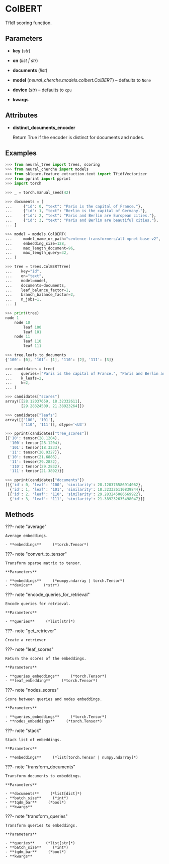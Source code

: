 # ColBERT

TfIdf scoring function.



## Parameters

- **key** (*str*)

- **on** (*list | str*)

- **documents** (*list*)

- **model** (*neural_cherche.models.colbert.ColBERT*) – defaults to `None`

- **device** (*str*) – defaults to `cpu`

- **kwargs**


## Attributes

- **distinct_documents_encoder**

    Return True if the encoder is distinct for documents and nodes.


## Examples

```python
>>> from neural_tree import trees, scoring
>>> from neural_cherche import models
>>> from sklearn.feature_extraction.text import TfidfVectorizer
>>> from pprint import pprint
>>> import torch

>>> _ = torch.manual_seed(42)

>>> documents = [
...     {"id": 0, "text": "Paris is the capital of France."},
...     {"id": 1, "text": "Berlin is the capital of Germany."},
...     {"id": 2, "text": "Paris and Berlin are European cities."},
...     {"id": 3, "text": "Paris and Berlin are beautiful cities."},
... ]

>>> model = models.ColBERT(
...     model_name_or_path="sentence-transformers/all-mpnet-base-v2",
...     embedding_size=128,
...     max_length_document=96,
...     max_length_query=32,
... )

>>> tree = trees.ColBERTTree(
...    key="id",
...    on="text",
...    model=model,
...    documents=documents,
...    leaf_balance_factor=1,
...    branch_balance_factor=2,
...    n_jobs=1,
... )

>>> print(tree)
node 1
    node 10
        leaf 100
        leaf 101
    node 11
        leaf 110
        leaf 111

>>> tree.leafs_to_documents
{'100': [0], '101': [1], '110': [2], '111': [3]}

>>> candidates = tree(
...    queries=["Paris is the capital of France.", "Paris and Berlin are European cities."],
...    k_leafs=2,
...    k=2,
... )

>>> candidates["scores"]
array([[28.12037659, 18.32332611],
       [29.28324509, 21.38923264]])

>>> candidates["leafs"]
array([['100', '101'],
       ['110', '111']], dtype='<U3')

>>> pprint(candidates["tree_scores"])
[{'10': tensor(28.1204),
  '100': tensor(28.1204),
  '101': tensor(18.3233),
  '11': tensor(20.9327)},
 {'10': tensor(21.6886),
  '11': tensor(29.2832),
  '110': tensor(29.2832),
  '111': tensor(21.3892)}]

>>> pprint(candidates["documents"])
[[{'id': 0, 'leaf': '100', 'similarity': 28.120376586914062},
  {'id': 1, 'leaf': '101', 'similarity': 18.323326110839844}],
 [{'id': 2, 'leaf': '110', 'similarity': 29.283245086669922},
  {'id': 3, 'leaf': '111', 'similarity': 21.389232635498047}]]
```

## Methods

???- note "average"

    Average embeddings.

    - **embeddings**     (*torch.Tensor*)    
    
???- note "convert_to_tensor"

    Transform sparse matrix to tensor.

    **Parameters**

    - **embeddings**     (*numpy.ndarray | torch.Tensor*)    
    - **device**     (*str*)    
    
???- note "encode_queries_for_retrieval"

    Encode queries for retrieval.

    **Parameters**

    - **queries**     (*list[str]*)    
    
???- note "get_retriever"

    Create a retriever

    
???- note "leaf_scores"

    Return the scores of the embeddings.

    **Parameters**

    - **queries_embeddings**     (*torch.Tensor*)    
    - **leaf_embedding**     (*torch.Tensor*)    
    
???- note "nodes_scores"

    Score between queries and nodes embeddings.

    **Parameters**

    - **queries_embeddings**     (*torch.Tensor*)    
    - **nodes_embeddings**     (*torch.Tensor*)    
    
???- note "stack"

    Stack list of embeddings.

    **Parameters**

    - **embeddings**     (*list[torch.Tensor | numpy.ndarray]*)    
    
???- note "transform_documents"

    Transform documents to embeddings.

    **Parameters**

    - **documents**     (*list[dict]*)    
    - **batch_size**     (*int*)    
    - **tqdm_bar**     (*bool*)    
    - **kwargs**    
    
???- note "transform_queries"

    Transform queries to embeddings.

    **Parameters**

    - **queries**     (*list[str]*)    
    - **batch_size**     (*int*)    
    - **tqdm_bar**     (*bool*)    
    - **kwargs**    
    
